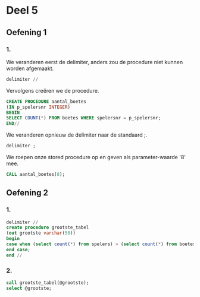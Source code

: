 # Deel 5
## Oefening 1
### 1.
We veranderen eerst de delimiter, anders zou de procedure niet kunnen worden afgemaakt.
```sql
delimiter //
```
Vervolgens creëren we de procedure.
```sql
CREATE PROCEDURE aantal_boetes
(IN p_spelersnr INTEGER)
BEGIN
SELECT COUNT(*) FROM boetes WHERE spelersnr = p_spelersnr;
END//
```
We veranderen opnieuw de delimiter naar de standaard ;.
```sql
delimiter ;
```
We roepen onze stored procedure op en geven als parameter-waarde '8' mee.
```sql
CALL aantal_boetes(8);
```
## Oefening 2
### 1.
```sql
delimiter //
create procedure grootste_tabel
(out grootste varchar(50))
begin
case when (select count(*) from spelers) > (select count(*) from boetes) then set grootste = 'Spelers'; else set grootste = 'Boetes';
end case;
end //
```
### 2.
```sql
call grootste_tabel(@grootste);
select @grootste;
```
